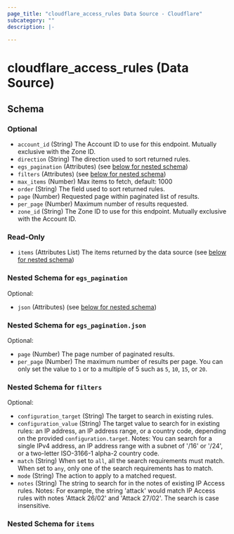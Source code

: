 ```yaml
---
page_title: "cloudflare_access_rules Data Source - Cloudflare"
subcategory: ""
description: |-
  
---
```


# cloudflare_access_rules (Data Source)




<!-- schema generated by tfplugindocs -->
## Schema

### Optional

- `account_id` (String) The Account ID to use for this endpoint. Mutually exclusive with the Zone ID.
- `direction` (String) The direction used to sort returned rules.
- `egs_pagination` (Attributes) (see [below for nested schema](#nestedatt--egs_pagination))
- `filters` (Attributes) (see [below for nested schema](#nestedatt--filters))
- `max_items` (Number) Max items to fetch, default: 1000
- `order` (String) The field used to sort returned rules.
- `page` (Number) Requested page within paginated list of results.
- `per_page` (Number) Maximum number of results requested.
- `zone_id` (String) The Zone ID to use for this endpoint. Mutually exclusive with the Account ID.

### Read-Only

- `items` (Attributes List) The items returned by the data source (see [below for nested schema](#nestedatt--items))

<a id="nestedatt--egs_pagination"></a>
### Nested Schema for `egs_pagination`

Optional:

- `json` (Attributes) (see [below for nested schema](#nestedatt--egs_pagination--json))

<a id="nestedatt--egs_pagination--json"></a>
### Nested Schema for `egs_pagination.json`

Optional:

- `page` (Number) The page number of paginated results.
- `per_page` (Number) The maximum number of results per page. You can only set the value to `1` or to a multiple of 5 such as `5`, `10`, `15`, or `20`.



<a id="nestedatt--filters"></a>
### Nested Schema for `filters`

Optional:

- `configuration_target` (String) The target to search in existing rules.
- `configuration_value` (String) The target value to search for in existing rules: an IP address, an IP address range, or a country code, depending on the provided `configuration.target`.
Notes: You can search for a single IPv4 address, an IP address range with a subnet of '/16' or '/24', or a two-letter ISO-3166-1 alpha-2 country code.
- `match` (String) When set to `all`, all the search requirements must match. When set to `any`, only one of the search requirements has to match.
- `mode` (String) The action to apply to a matched request.
- `notes` (String) The string to search for in the notes of existing IP Access rules.
Notes: For example, the string 'attack' would match IP Access rules with notes 'Attack 26/02' and 'Attack 27/02'. The search is case insensitive.


<a id="nestedatt--items"></a>
### Nested Schema for `items`


